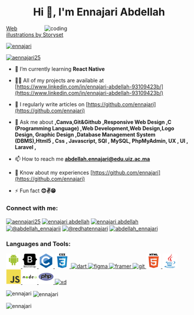 <h1 align="center">Hi 👋, I'm Ennajari Abdellah</h1>
<img  align="right" width="400" src="https://cdn.dribbble.com/users/330915/screenshots/3587000/10_coding_dribbble.gif" alt="coding" />

<p align="left"> <a href="https://storyset.com/web">Web illustrations by Storyset</a> </p>

<p align="left"> <a href="https://github.com/ryo-ma/github-profile-trophy"><img src="https://github-profile-trophy.vercel.app/?username=ennajari" alt="ennajari" /></a> </p>

<p align="left"> <a href="https://twitter.com/aennajari25" target="blank"><img src="https://img.shields.io/twitter/follow/aennajari25?logo=twitter&style=for-the-badge" alt="aennajari25" /></a> </p>

- 🌱 I’m currently learning **React Native**

- 👨‍💻 All of my projects are available at [https://www.linkedin.com/in/ennajari-abdellah-93109423b/](https://www.linkedin.com/in/ennajari-abdellah-93109423b/)

- 📝 I regularly write articles on [https://github.com/ennajari](https://github.com/ennajari)

- 💬 Ask me about **,Canva,Git&Github ,Responsive Web Design ,C (Programming Language) ,Web Development,Web Design,Logo Design, Graphic Design ,Database Management System (DBMS),Html5 , Css , Javascript, SQl , MySQL, PhpMyAdmin, UX , UI , Laravel ,**

- 📫 How to reach me **abdellah.ennajari@edu.uiz.ac.ma**

- 📄 Know about my experiences [https://github.com/ennajari](https://github.com/ennajari)

- ⚡ Fun fact **😊✌️😁**

<h3 align="left">Connect with me:</h3>
<p align="left">
<a href="https://twitter.com/aennajari25" target="blank"><img align="center" src="https://raw.githubusercontent.com/rahuldkjain/github-profile-readme-generator/master/src/images/icons/Social/twitter.svg" alt="aennajari25" height="30" width="40" /></a>
<a href="https://linkedin.com/in/ennajari abdellah" target="blank"><img align="center" src="https://raw.githubusercontent.com/rahuldkjain/github-profile-readme-generator/master/src/images/icons/Social/linked-in-alt.svg" alt="ennajari abdellah" height="30" width="40" /></a>
<a href="https://fb.com/ennajari abdellah" target="blank"><img align="center" src="https://raw.githubusercontent.com/rahuldkjain/github-profile-readme-generator/master/src/images/icons/Social/facebook.svg" alt="ennajari abdellah" height="30" width="40" /></a>
<a href="https://instagram.com/@abdellah_ennajarii" target="blank"><img align="center" src="https://raw.githubusercontent.com/rahuldkjain/github-profile-readme-generator/master/src/images/icons/Social/instagram.svg" alt="@abdellah_ennajarii" height="30" width="40" /></a>
<a href="https://www.youtube.com/c/@redhatennajari" target="blank"><img align="center" src="https://raw.githubusercontent.com/rahuldkjain/github-profile-readme-generator/master/src/images/icons/Social/youtube.svg" alt="@redhatennajari" height="30" width="40" /></a>
<a href="https://discord.gg/abdellah_ennajari" target="blank"><img align="center" src="https://raw.githubusercontent.com/rahuldkjain/github-profile-readme-generator/master/src/images/icons/Social/discord.svg" alt="abdellah_ennajari" height="30" width="40" /></a>
</p>

<h3 align="left">Languages and Tools:</h3>
<p align="left"> <a href="https://developer.android.com" target="_blank" rel="noreferrer"> <img src="https://raw.githubusercontent.com/devicons/devicon/master/icons/android/android-original-wordmark.svg" alt="android" width="40" height="40"/> </a> <a href="https://getbootstrap.com" target="_blank" rel="noreferrer"> <img src="https://raw.githubusercontent.com/devicons/devicon/master/icons/bootstrap/bootstrap-plain-wordmark.svg" alt="bootstrap" width="40" height="40"/> </a> <a href="https://www.cprogramming.com/" target="_blank" rel="noreferrer"> <img src="https://raw.githubusercontent.com/devicons/devicon/master/icons/c/c-original.svg" alt="c" width="40" height="40"/> </a> <a href="https://www.w3schools.com/css/" target="_blank" rel="noreferrer"> <img src="https://raw.githubusercontent.com/devicons/devicon/master/icons/css3/css3-original-wordmark.svg" alt="css3" width="40" height="40"/> </a> <a href="https://dart.dev" target="_blank" rel="noreferrer"> <img src="https://www.vectorlogo.zone/logos/dartlang/dartlang-icon.svg" alt="dart" width="40" height="40"/> </a> <a href="https://www.figma.com/" target="_blank" rel="noreferrer"> <img src="https://www.vectorlogo.zone/logos/figma/figma-icon.svg" alt="figma" width="40" height="40"/> </a> <a href="https://www.framer.com/" target="_blank" rel="noreferrer"> <img src="https://www.vectorlogo.zone/logos/framer/framer-icon.svg" alt="framer" width="40" height="40"/> </a> <a href="https://git-scm.com/" target="_blank" rel="noreferrer"> <img src="https://www.vectorlogo.zone/logos/git-scm/git-scm-icon.svg" alt="git" width="40" height="40"/> </a> <a href="https://www.w3.org/html/" target="_blank" rel="noreferrer"> <img src="https://raw.githubusercontent.com/devicons/devicon/master/icons/html5/html5-original-wordmark.svg" alt="html5" width="40" height="40"/> </a> <a href="https://www.java.com" target="_blank" rel="noreferrer"> <img src="https://raw.githubusercontent.com/devicons/devicon/master/icons/java/java-original.svg" alt="java" width="40" height="40"/> </a> <a href="https://developer.mozilla.org/en-US/docs/Web/JavaScript" target="_blank" rel="noreferrer"> <img src="https://raw.githubusercontent.com/devicons/devicon/master/icons/javascript/javascript-original.svg" alt="javascript" width="40" height="40"/> </a> <a href="https://nodejs.org" target="_blank" rel="noreferrer"> <img src="https://raw.githubusercontent.com/devicons/devicon/master/icons/nodejs/nodejs-original-wordmark.svg" alt="nodejs" width="40" height="40"/> </a> <a href="https://www.php.net" target="_blank" rel="noreferrer"> <img src="https://raw.githubusercontent.com/devicons/devicon/master/icons/php/php-original.svg" alt="php" width="40" height="40"/> </a> <a href="https://www.adobe.com/products/xd.html" target="_blank" rel="noreferrer"> <img src="https://cdn.worldvectorlogo.com/logos/adobe-xd.svg" alt="xd" width="40" height="40"/> </a> </p>

<p><img align="left" src="https://github-readme-stats.vercel.app/api/top-langs?username=ennajari&show_icons=true&locale=en&layout=compact" alt="ennajari" /></p>

<p>&nbsp;<img align="center" src="https://github-readme-stats.vercel.app/api?username=ennajari&show_icons=true&locale=en" alt="ennajari" /></p>

<p><img align="center" src="https://github-readme-streak-stats.herokuapp.com/?user=ennajari&" alt="ennajari" /></p>
